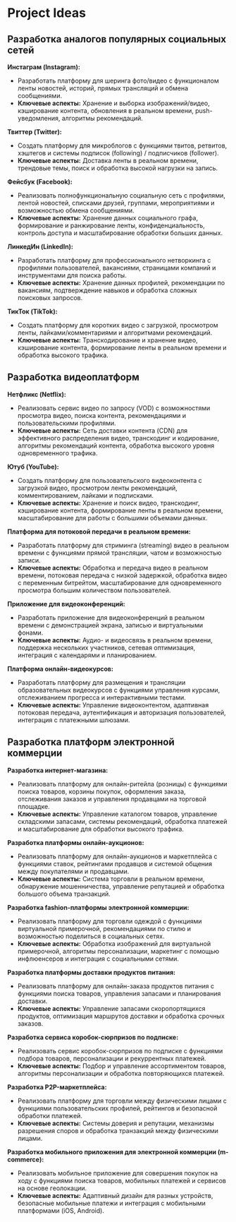 # Project Ideas

## Разработка аналогов популярных социальных сетей

**Инстаграм (Instagram):**

* Разработать платформу для шеринга фото/видео с функционалом ленты новостей, историй, прямых трансляций и обмена сообщениями. 
* **Ключевые аспекты:** Хранение и выборка изображений/видео, кэширование контента, обновления в реальном времени, push-уведомления, алгоритмы рекомендаций. 

**Твиттер (Twitter):**

* Создать платформу для микроблогов с функциями твитов, ретвитов, хэштегов и системы подписок (following) / подписчиков (follower). 
* **Ключевые аспекты:** Доставка ленты в реальном времени, трендовые темы, поиск и обработка высокой нагрузки на запись. 

**Фейсбук (Facebook):**

* Реализовать полнофункциональную социальную сеть с профилями, лентой новостей, списками друзей, группами, мероприятиями и возможностью обмена сообщениями. 
* **Ключевые аспекты:** Хранение данных социального графа, формирование и ранжирование ленты, конфиденциальность, контроль доступа и масштабирование обработки больших данных.

**ЛинкедИн (LinkedIn):**

* Разработать платформу для профессионального нетворкинга с профилями пользователей, вакансиями, страницами компаний и инструментами для поиска работы.
* **Ключевые аспекты:** Хранение данных профилей, рекомендации по вакансиям, подтверждение навыков и обработка сложных поисковых запросов.

**ТикТок (TikTok):**

* Создать платформу для коротких видео с загрузкой, просмотром ленты, лайками/комментариями и алгоритмами рекомендаций. 
* **Ключевые аспекты:** Транскодирование и хранение видео, кэширование контента, формирование ленты в реальном времени и обработка высокого трафика.


## Разработка видеоплатформ

**Нетфликс (Netflix):**

* Реализовать сервис видео по запросу (VOD) с возможностями просмотра видео, поиска контента, рекомендациями и пользовательскими профилями.
* **Ключевые аспекты:** Сеть доставки контента (CDN) для эффективного распределения видео, транскодинг и кодирование, алгоритмы рекомендаций контента, обработка высокого уровня одновременного трафика.

**Ютуб (YouTube):**

* Создать платформу для пользовательского видеоконтента с загрузкой видео, просмотром ленты рекомендаций, комментированием, лайками и подписками. 
* **Ключевые аспекты:** Хранение и поиск видео, транскодинг, кэширование контента, формирование ленты в реальном времени, масштабирование для работы с большими объемами данных. 

**Платформа для потоковой передачи в реальном времени:**

* Разработать платформу для стриминга (streaming) видео в реальном времени с функциями прямой трансляции, чатом и возможностью записи. 
* **Ключевые аспекты:** Обработка и передача видео в реальном времени, потоковая передача с низкой задержкой, обработка видео с переменным битрейтом, масштабирование для одновременного просмотра большим количеством пользователей. 

**Приложение для видеоконференций:**

* Разработать приложение для видеоконференций в реальном времени с демонстрацией экрана, записью и виртуальными фонами. 
* **Ключевые аспекты:** Аудио- и видеосвязь в реальном времени, поддержка нескольких участников, сетевая оптимизация, интеграция с календарями и планированием. 

**Платформа онлайн-видеокурсов:**

* Разработать платформу для размещения и трансляции образовательных видеокурсов с функциями управления курсами, отслеживанием прогресса и интерактивными тестами. 
* **Ключевые аспекты:** Управление видеоконтентом, адаптивная потоковая передача, аутентификация и авторизация пользователей, интеграция с платежными шлюзами.

## Разработка платформ электронной коммерции

**Разработка интернет-магазина:**

* Реализовать платформу для онлайн-ритейла (розницы) с функциями поиска товаров, корзины покупок, оформления заказа, отслеживания заказов и управления продавцами на торговой площадке. 
* **Ключевые аспекты:** Управление каталогом товаров, управление складскими запасами, системы рекомендаций, обработка платежей и масштабирование для обработки высокого трафика.

**Разработка платформы онлайн-аукционов:**

* Реализовать платформу для онлайн-аукционов и маркетплейса с функциями ставок, рейтингами продавцов и системой общения между покупателями и продавцами. 
* **Ключевые аспекты:** Система торговли в реальном времени,  обнаружение мошенничества, управление репутацией и обработка большого объема транзакций.

**Разработка fashion-платформы электронной коммерции:**

* Реализовать платформу для торговли одеждой с функциями виртуальной примерочной, рекомендациями по стилю и возможностью поделиться в социальных сетях. 
* **Ключевые аспекты:** Обработка изображений для виртуальной примерочной, алгоритмы персонализации, маркетинг с помощью инфлюенсеров и интеграция с социальными сетями. 

**Разработка платформы доставки продуктов питания:**

* Реализовать платформу для онлайн-заказа продуктов питания с функциями поиска товаров, управления запасами и планирования доставки. 
* **Ключевые аспекты:** Управление запасами скоропортящихся продуктов, оптимизация маршрутов доставки и обработка срочных заказов. 

**Разработка сервиса коробок-сюрпризов по подписке:**

* Реализовать сервис коробок-сюрпризов по подписке с функциями подбора товаров, персонализации и рекуррентных платежей.
* **Ключевые аспекты:** Подбор и управление ассортиментом товаров, алгоритмы персонализации и обработка повторяющихся платежей.

**Разработка P2P-маркетплейса:**

* Реализовать платформу для торговли между физическими лицами с функциями пользовательских профилей, рейтингов и безопасной обработки платежей.
* **Ключевые аспекты:** Системы доверия и репутации, механизмы разрешения споров и обработка транзакций между физическими лицами. 

**Разработка мобильного приложения для электронной коммерции (m-commerce):**

* Реализовать мобильное приложение для совершения покупок на ходу с функциями поиска товаров, мобильных платежей и сервисов на основе геолокации.
* **Ключевые аспекты:** Адаптивный дизайн для разных устройств, безопасные мобильные платежи и интеграция с мобильными платформами (iOS, Android).
